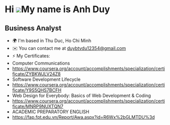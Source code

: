 Hi ![](https://user-images.githubusercontent.com/18350557/176309783-0785949b-9127-417c-8b55-ab5a4333674e.gif)My name is Anh Duy
===============================================================================================================================

Business Analyst
----------------

* 🌍  I'm based in Thu Duc, Ho Chi Minh
* ✉️  You can contact me at [duybtvdu12354@gmail.com](mailto:duybtvdu12354@gmail.com)
* ⚡  My Certificates:
* Computer Communications
*   https://www.coursera.org/account/accomplishments/specialization/certificate/ZYBKWJLV24Z8
* Software Development Lifecycle
*   https://www.coursera.org/account/accomplishments/specialization/certificate/Y9S5QHS7BCFH
* Web Design for Everybody: Basics of Web Development & Coding
*   https://www.coursera.org/account/accomplishments/specialization/certificate/MNRP9NUXTQN7
* ACADEMIC PREPARATORY ENGLISH
*   https://fap.fpt.edu.vn/Report/Awa.aspx?id=R6Wx%2bGLMTDU%3d
